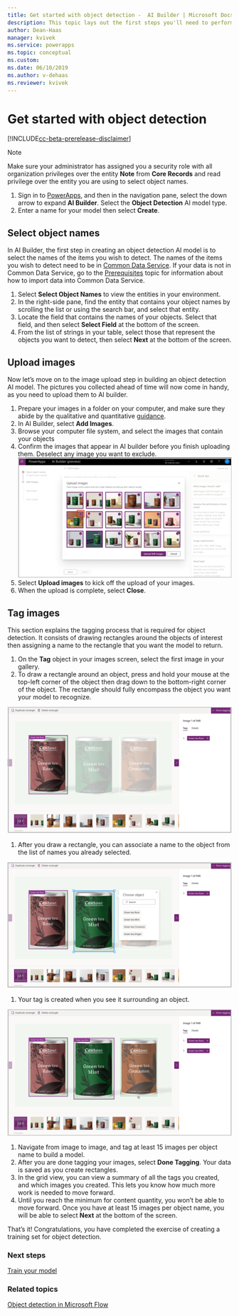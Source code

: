 ```yaml
---
title: Get started with object detection -  AI Builder | Microsoft Docs
description: This topic lays out the first steps you'll need to perform in building an object detection AI model. 
author: Dean-Haas
manager: kvivek
ms.service: powerapps
ms.topic: conceptual
ms.custom: 
ms.date: 06/10/2019
ms.author: v-dehaas
ms.reviewer: kvivek
---
```


# Get started with object detection

[!INCLUDE[cc-beta-prerelease-disclaimer](./includes/cc-beta-prerelease-disclaimer.md)]

> [!NOTE]
> Make sure your administrator has assigned you a security role with all organization privileges over the entity **Note** from **Core Records** and read privilege over the entity you are using to select object names.

1. Sign in to [PowerApps](https://web.powerapps.com), and then in the navigation pane, select the down arrow to expand **AI Builder**. Select the **Object Detection** AI model type.
2. Enter a name for your model then select **Create**.

## Select object names

In AI Builder, the first step in creating an object detection AI model is to select the names of the items you wish to detect. The names of the items you wish to detect need to be in [Common Data Service](/powerapps/maker/common-data-service/data-platform-intro). If your data is not in Common Data Service, go to the [Prerequisites](build-model.md#prerequisites) topic for information about how to import data into Common Data Service. 
1. Select **Select Object Names** to view the entities in your environment. 
2. In the right-side pane, find the entity that contains your object names by scrolling the list or using the search bar, and select that entity.
3. Locate the field that contains the names of your objects. Select that field, and then select **Select Field** at the bottom of the screen.
4. From the list of strings in your table, select those that represent the objects you want to detect, then select **Next** at the bottom of the screen.

## Upload images
 Now let’s move on to the image upload step in building an object detection AI model. The pictures you collected ahead of time will now come in handy, as you need to upload them to AI builder.

1. Prepare your images in a folder on your computer, and make sure they abide by the qualitative and quantitative [guidance](collect-images.md).
1. In AI Builder, select **Add Images**.
1. Browse your computer file system, and select the images that contain your objects
1. Confirm the images that appear in AI builder before you finish uploading them. Deselect any image you want to exclude.
![Select images screen](media/select-images.png "Select images screen")
1. Select **Upload images** to kick off the upload of your images.
1. When the upload is complete, select **Close**.

## Tag images

This section explains the tagging process that is required for object detection. It consists of drawing rectangles around the objects of interest then assigning a name to the rectangle that you want the model to return.

1. On the **Tag** object in your images screen, select the first image in your gallery.
1. To draw a rectangle around an object, press and hold your mouse at the top-left corner of the object then drag down to the bottom-right corner of the object. The rectangle should fully encompass the object you want your model to recognize.

![Tag images screen](media/tag-images.png "Tag images screen")

1. After you draw a rectangle, you can associate a name to the object from the list of names you already selected.

![Associate name screen](media/tag-image-associate-name.png "Associate name  screen")
 
1. Your tag is created when you see it surrounding an object.

![Tag created screen](media/tag-created.png "Tag created screen")
 
1. Navigate from image to image, and tag at least 15 images per object name to build a model. 
1. After you are done tagging your images, select **Done Tagging**. Your data is saved as you create rectangles. 
1. In the grid view, you can view a summary of all the tags you created, and which images you created. This lets you know how much more work is needed to move forward.
1. Until you reach the minimum for content quantity, you won’t be able to move forward. Once you have at least 15 images per object name, you will be able to select **Next** at the bottom of the screen. 

That’s it! Congratulations, you have completed the exercise of creating a training set for object detection.



### Next steps

[Train  your model](object-detection-train-model.md)

### Related topics

[Object detection in Microsoft Flow](object-detection-model-in-flow.md) 
